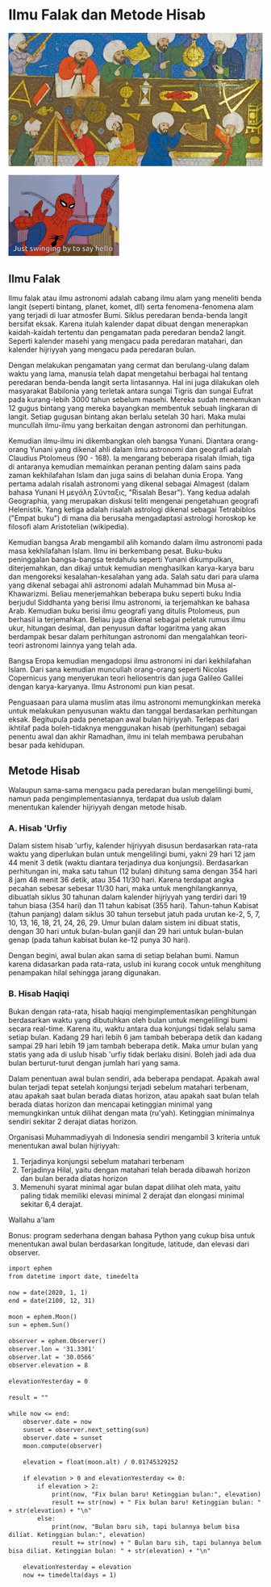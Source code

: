 # Ilmu Falak dan Metode Hisab

![Image](../img/Lukisan%20abad%20ke%2016%20dari%20ilmu%20falak%20Ottoman.jpeg)

![Spiderman](../img/Spiderman.gif)

## Ilmu Falak

Ilmu falak atau ilmu astronomi adalah cabang ilmu alam yang meneliti benda langit (seperti bintang, planet, komet, dll) serta fenomena-fenomena alam yang terjadi di luar atmosfer Bumi. Siklus peredaran benda-benda langit bersifat eksak. Karena itulah kalender dapat dibuat dengan menerapkan kaidah-kaidah tertentu dan pengamatan pada peredaran benda2 langit. Seperti kalender masehi yang mengacu pada peredaran matahari, dan kalender hijriyyah yang mengacu pada peredaran bulan.

Dengan melakukan pengamatan yang cermat dan berulang-ulang dalam waktu yang lama, manusia telah dapat mengetahui berbagai hal tentang peredaran benda-benda langit serta lintasannya. Hal ini juga dilakukan oleh masyarakat Babilonia yang terletak antara sungai Tigris dan sungai Eufrat pada kurang-lebih 3000 tahun sebelum masehi. Mereka sudah menemukan 12 gugus bintang yang mereka bayangkan membentuk sebuah lingkaran di langit. Setiap gugusan bintang akan berlalu setelah 30 hari. Maka mulai muncullah ilmu-ilmu yang berkaitan dengan astronomi dan perhitungan.

Kemudian ilmu-ilmu ini dikembangkan oleh bangsa Yunani. Diantara orang-orang Yunani yang dikenal ahli dalam ilmu astronomi dan geografi adalah Claudius Ptolomeus (90 - 168). Ia mengarang beberapa risalah ilmiah, tiga di antaranya kemudian memainkan peranan penting dalam sains pada zaman kekhilafahan Islam dan juga sains di belahan dunia Eropa. Yang pertama adalah risalah astronomi yang dikenal sebagai Almagest (dalam bahasa Yunani Η μεγάλη Σύνταξις, "Risalah Besar"). Yang kedua adalah Geographia, yang merupakan diskusi teliti mengenai pengetahuan geografi Helenistik. Yang ketiga adalah risalah astrologi dikenal sebagai Tetrabiblos ("Empat buku") di mana dia berusaha mengadaptasi astrologi horoskop ke filosofi alam Aristotelian (wikipedia).

Kemudian bangsa Arab mengambil alih komando dalam ilmu astronomi pada masa kekhilafahan Islam. Ilmu ini berkembang pesat. Buku-buku peninggalan bangsa-bangsa terdahulu seperti Yunani dikumpulkan, diterjemahkan, dan dikaji untuk kemudian menghasilkan karya-karya baru dan mengoreksi kesalahan-kesalahan yang ada. Salah satu dari para ulama yang dikenal sebagai ahli astronomi adalah Muhammad bin Musa al-Khawarizmi. Beliau menerjemahkan beberapa buku seperti buku India berjudul Siddhanta yang berisi ilmu astronomi, ia terjemahkan ke bahasa Arab. Kemudian buku berisi ilmu geografi yang ditulis Ptolomeus, pun berhasil ia terjemahkan. Beliau juga dikenal sebagai peletak rumus ilmu ukur, hitungan desimal, dan penyusun daftar logaritma yang akan berdampak besar dalam perhitungan astronomi dan mengalahkan teori-teori astronomi lainnya yang telah ada.

Bangsa Eropa kemudian mengadopsi ilmu astronomi ini dari kekhilafahan Islam. Dari sana kemudian muncullah orang-orang seperti Nicolas Copernicus yang menyerukan teori heliosentris dan juga Galileo Galilei dengan karya-karyanya. Ilmu Astronomi pun kian pesat.

Penguasaan para ulama muslim atas ilmu astronomi memungkinkan mereka untuk melakukan penyusunan waktu dan tanggal berdasarkan perhitungan eksak. Begitupula pada penetapan awal bulan hijriyyah. Terlepas dari ikhtilaf pada boleh-tidaknya menggunakan hisab (perhitungan) sebagai penentu awal dan akhir Ramadhan, ilmu ini telah membawa perubahan besar pada kehidupan.

## Metode Hisab

Walaupun sama-sama mengacu pada peredaran bulan mengelilingi bumi, namun pada pengimplementasiannya, terdapat dua uslub dalam menentukan kalender hijriyyah dengan metode hisab.

### A. Hisab 'Urfiy

Dalam sistem hisab 'urfiy, kalender hijriyyah disusun berdasarkan rata-rata waktu yang diperlukan bulan untuk mengelilingi bumi, yakni 29 hari 12 jam 44 menit 3 detik (waktu diantara terjadinya dua konjungsi). Berdasarkan perhitungan ini, maka satu tahun (12 bulan) dihitung sama dengan 354 hari 8 jam 48 menit 36 detik, atau 354 11/30 hari. Karena terdapat angka pecahan sebesar sebesar 11/30 hari, maka untuk menghilangkannya, dibuatlah siklus 30 tahunan dalam kalender hijriyyah yang terdiri dari 19 tahun biasa (354 hari) dan 11 tahun kabisat (355 hari). Tahun-tahun Kabisat (tahun panjang) dalam siklus 30 tahun tersebut jatuh pada urutan ke-2, 5, 7, 10, 13, 16, 18, 21, 24, 26, 29. Umur bulan dalam sistem ini dibuat statis, dengan 30 hari untuk bulan-bulan ganjil dan 29 hari untuk bulan-bulan genap (pada tahun kabisat bulan ke-12 punya 30 hari).

Dengan begini, awal bulan akan sama di setiap belahan bumi. Namun karena didasarkan pada rata-rata, uslub ini kurang cocok untuk menghitung penampakan hilal sehingga jarang digunakan.

### B. Hisab Haqiqi

Bukan dengan rata-rata, hisab haqiqi mengimplementasikan penghitungan berdasarkan waktu yang dibutuhkan oleh bulan untuk mengelilingi bumi secara real-time. Karena itu, waktu antara dua konjungsi tidak selalu sama setiap bulan. Kadang 29 hari lebih 6 jam tambah beberapa detik dan kadang sampai 29 hari lebih 19 jam tambah beberapa detik. Maka umur bulan yang statis yang ada di uslub hisab 'urfiy tidak berlaku disini. Boleh jadi ada dua bulan berturut-turut dengan jumlah hari yang sama.

Dalam penentuan awal bulan sendiri, ada beberapa pendapat. Apakah awal bulan terjadi tepat setelah konjungsi terjadi sebelum matahari terbenam, atau apakah saat bulan berada diatas horizon, atau apakah saat bulan telah berada diatas horizon dan mencapai ketinggian minimal yang memungkinkan untuk dilihat dengan mata (ru'yah). Ketinggian minimalnya sendiri sekitar 2 derajat diatas horizon.

Organisasi Muhammadiyyah di Indonesia sendiri mengambil 3 kriteria untuk menentukan awal bulan hijriyyah:

1. Terjadinya konjungsi sebelum matahari terbenam
2. Terjadinya Hilal, yaitu dengan matahari telah berada dibawah horizon dan bulan berada diatas horizon
3. Memenuhi syarat minimal agar bulan dapat dilihat oleh mata, yaitu paling tidak memiliki elevasi minimal 2 derajat dan elongasi minimal sekitar 6,4 derajat.

Wallahu a'lam

Bonus: program sederhana dengan bahasa Python yang cukup bisa untuk menentukan awal bulan berdasarkan longitude, latitude, dan elevasi dari observer.

```
import ephem
from datetime import date, timedelta

now = date(2020, 1, 1)
end = date(2100, 12, 31)

moon = ephem.Moon()
sun = ephem.Sun()

observer = ephem.Observer()
observer.lon = '31.3301'
observer.lat = '30.0566'
observer.elevation = 8

elevationYesterday = 0

result = ""

while now <= end:
    observer.date = now
    sunset = observer.next_setting(sun)
    observer.date = sunset
    moon.compute(observer)

    elevation = float(moon.alt) / 0.01745329252

    if elevation > 0 and elevationYesterday <= 0:
        if elevation > 2:
            print(now, "Fix bulan baru! Ketinggian bulan:", elevation)
            result += str(now) + " Fix bulan baru! Ketinggian bulan: " + str(elevation) + "\n"
        else:
            print(now, "Bulan baru sih, tapi bulannya belum bisa diliat. Ketinggian bulan:", elevation)
            result += str(now) + " Bulan baru sih, tapi bulannya belum bisa diliat. Ketinggian bulan: " + str(elevation) + "\n"

    elevationYesterday = elevation
    now += timedelta(days = 1)
```
